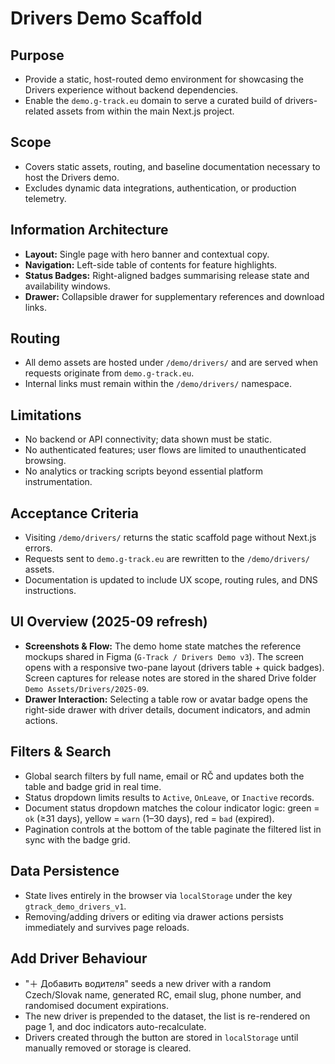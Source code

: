# Drivers Demo Scaffold

## Purpose
- Provide a static, host-routed demo environment for showcasing the Drivers experience without backend dependencies.
- Enable the `demo.g-track.eu` domain to serve a curated build of drivers-related assets from within the main Next.js project.

## Scope
- Covers static assets, routing, and baseline documentation necessary to host the Drivers demo.
- Excludes dynamic data integrations, authentication, or production telemetry.

## Information Architecture
- **Layout:** Single page with hero banner and contextual copy.
- **Navigation:** Left-side table of contents for feature highlights.
- **Status Badges:** Right-aligned badges summarising release state and availability windows.
- **Drawer:** Collapsible drawer for supplementary references and download links.

## Routing
- All demo assets are hosted under `/demo/drivers/` and are served when requests originate from `demo.g-track.eu`.
- Internal links must remain within the `/demo/drivers/` namespace.

## Limitations
- No backend or API connectivity; data shown must be static.
- No authenticated features; user flows are limited to unauthenticated browsing.
- No analytics or tracking scripts beyond essential platform instrumentation.

## Acceptance Criteria
- Visiting `/demo/drivers/` returns the static scaffold page without Next.js errors.
- Requests sent to `demo.g-track.eu` are rewritten to the `/demo/drivers/` assets.
- Documentation is updated to include UX scope, routing rules, and DNS instructions.

## UI Overview (2025-09 refresh)
- **Screenshots & Flow:** The demo home state matches the reference mockups shared in Figma (`G-Track / Drivers Demo v3`). The screen opens with a responsive two-pane layout (drivers table + quick badges). Screen captures for release notes are stored in the shared Drive folder `Demo Assets/Drivers/2025-09`.
- **Drawer Interaction:** Selecting a table row or avatar badge opens the right-side drawer with driver details, document indicators, and admin actions.

## Filters & Search
- Global search filters by full name, email or RČ and updates both the table and badge grid in real time.
- Status dropdown limits results to `Active`, `OnLeave`, or `Inactive` records.
- Document status dropdown matches the colour indicator logic: green = `ok` (≥31 days), yellow = `warn` (1–30 days), red = `bad` (expired).
- Pagination controls at the bottom of the table paginate the filtered list in sync with the badge grid.

## Data Persistence
- State lives entirely in the browser via `localStorage` under the key `gtrack_demo_drivers_v1`.
- Removing/adding drivers or editing via drawer actions persists immediately and survives page reloads.

## Add Driver Behaviour
- "＋ Добавить водителя" seeds a new driver with a random Czech/Slovak name, generated RC, email slug, phone number, and randomised document expirations.
- The new driver is prepended to the dataset, the list is re-rendered on page 1, and doc indicators auto-recalculate.
- Drivers created through the button are stored in `localStorage` until manually removed or storage is cleared.
